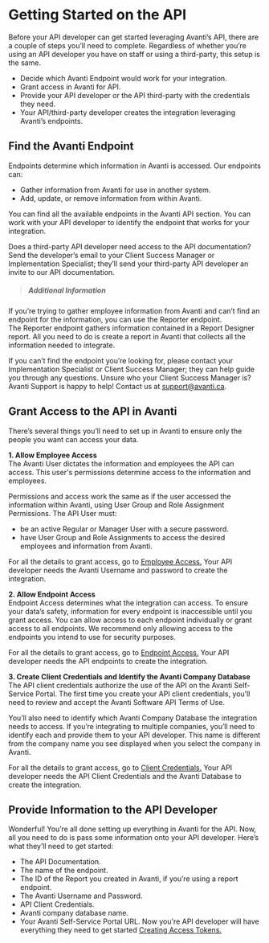 # Getting Started on the API

Before your API developer can get started leveraging Avanti’s API, there are a couple of steps you’ll need to complete. Regardless of whether you’re using an API developer you have on staff or using a third-party, this setup is the same.  
- Decide which Avanti Endpoint would work for your integration. 
- Grant access in Avanti for API. 
- Provide your API developer or the API third-party with the credentials they need. 
- Your API/third-party developer creates the integration leveraging Avanti’s endpoints. 


## Find the Avanti Endpoint
Endpoints determine which information in Avanti is accessed. Our endpoints can: 
- Gather information from Avanti for use in another system. 
- Add, update, or remove information from within Avanti. 

You can find all the available endpoints in the Avanti API section. You can work with your API developer to identify the endpoint that works for your integration. 

Does a third-party API developer need access to the API documentation? Send the developer’s email to your Client Success Manager or Implementation Specialist; they’ll send your third-party API developer an invite to our API documentation.  

<!-- theme: info -->

> ##### Additional Information 
If you’re trying to gather employee information from Avanti and can’t find an endpoint for the information, you can use the Reporter endpoint. <br>The Reporter endpoint gathers information contained in a Report Designer report. All you need to do is create a report in Avanti that collects all the information needed to integrate. 

If you can’t find the endpoint you’re looking for, please contact your Implementation Specialist or Client Success Manager; they can help guide you through any questions. Unsure who your Client Success Manager is? Avanti Support is happy to help! Contact us at support@avanti.ca.

## Grant Access to the API in Avanti
There’s several things you’ll need to set up in Avanti to ensure only the people you want can access your data. 

**1. Allow Employee Access** <Br>
The Avanti User dictates the information and employees the API can access. This user's permissions determine access to the information and employees. 

Permissions and access work the same as if the user accessed the information within Avanti, using User Group and Role Assignment Permissions. The API User must:
- be an active Regular or Manager User with a secure password. 
- have User Group and Role Assignments to access the desired employees and information from Avanti. 

For all the details to grant access, go to [Employee Access.](/docs/auth-user.md) Your API developer needs the Avanti Username and password to create the integration. 

**2. Allow Endpoint Access** <Br>
Endpoint Access determines what the integration can access. 
To ensure your data’s safety, information for every endpoint is inaccessible until you grant access. You can allow access to each endpoint individually or grant access to all endpoints. We recommend only allowing access to the endpoints you intend to use for security purposes. 

For all the details to grant access, go to [Endpoint Access.](/docs/auth-subfunction.md) Your API developer needs the API endpoints to create the integration. 

**3. Create Client Credentials and Identify the Avanti Company Database** <Br>
The API client credentials authorize the use of the API on the Avanti Self-Service Portal. The first time you create your API client credentials, you’ll need to review and accept the Avanti Software API Terms of Use. 

You’ll also need to identify which Avanti Company Database the integration needs to access. If you’re integrating to multiple companies, you’ll need to identify each and provide them to your API developer. This name is different from the company name you see displayed when you select the company in Avanti. 

For all the details to grant access, go to [Client Credentials.](/docs/auth-client-credentials.md) Your API developer needs the API Client Credentials and the Avanti Database to create the integration. 

## Provide Information to the API Developer
Wonderful! You’re all done setting up everything in Avanti for the API. Now, all you need to do is pass some information onto your API developer. Here’s what they’ll need to get started: 
- The API Documentation.
- The name of the endpoint.
- The ID of the Report you created in Avanti, if you’re using a report endpoint. 
- The Avanti Username and Password. 
- API Client Credentials. 
- Avanti company database name. 
- Your Avanti Self-Service Portal URL. 
Now you're API developer will have everything they need to get started [Creating Access Tokens.](/docs/auth-tokens.md)